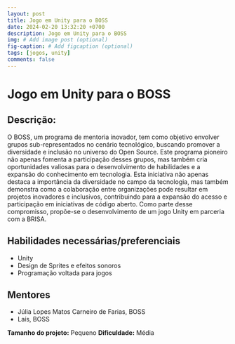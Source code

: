 ```yaml
---
layout: post
title: Jogo em Unity para o BOSS
date: 2024-02-20 13:32:20 +0700
description: Jogo em Unity para o BOSS
img: # Add image post (optional)
fig-caption: # Add figcaption (optional)
tags: [jogos, unity]
comments: false
---
```


# Jogo em Unity para o BOSS

## Descrição:
O BOSS, um programa de mentoria inovador, tem como objetivo envolver grupos sub-representados no cenário tecnológico, buscando promover a diversidade e inclusão no universo do Open Source. Este programa pioneiro não apenas fomenta a participação desses grupos, mas também cria oportunidades valiosas para o desenvolvimento de habilidades e a expansão do conhecimento em tecnologia. Esta iniciativa não apenas destaca a importância da diversidade no campo da tecnologia, mas também demonstra como a colaboração entre organizações pode resultar em projetos inovadores e inclusivos, contribuindo para a expansão do acesso e participação em iniciativas de código aberto. Como parte desse compromisso, propõe-se o desenvolvimento de um jogo Unity em parceria com a BRISA. 

## Habilidades necessárias/preferenciais  
- Unity
- Design de Sprites e efeitos sonoros
- Programação voltada para jogos

## Mentores
- Júlia Lopes Matos Carneiro de Farias, BOSS
- Laís, BOSS

**Tamanho do projeto:** Pequeno
**Dificuldade:** Média
